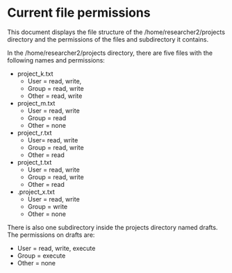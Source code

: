 # Current file permissions

This document displays the file structure of the /home/researcher2/projects directory and the permissions of the files and subdirectory it contains.

In the /home/researcher2/projects directory, there are five files with the following names and permissions: 

* project\_k.txt  
  * User \= read, write,   
  * Group \= read, write  
  * Other \= read, write  
* project\_m.txt  
  * User \= read, write  
  * Group \= read  
  * Other \= none  
* project\_r.txt  
  * User= read, write  
  * Group \= read, write  
  * Other \= read  
* project\_t.txt  
  * User \= read, write  
  * Group \= read, write  
  * Other \= read  
* .project\_x.txt  
  * User \= read, write  
  * Group \= write  
  * Other \= none


There is also one subdirectory inside the projects directory named drafts. The permissions on drafts are:

* User \= read, write, execute  
* Group \= execute  
* Other \= none

